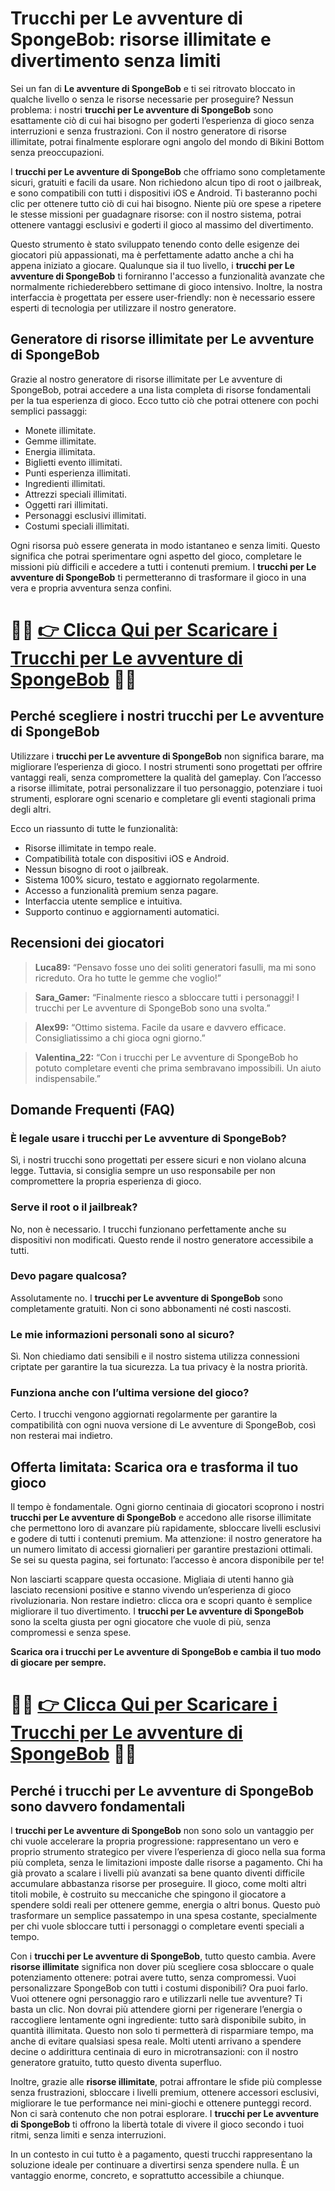 <h1>Trucchi per Le avventure di SpongeBob: risorse illimitate e divertimento senza limiti</h1>

<p>Sei un fan di <strong>Le avventure di SpongeBob</strong> e ti sei ritrovato bloccato in qualche livello o senza le risorse necessarie per proseguire? Nessun problema: i nostri <strong>trucchi per Le avventure di SpongeBob</strong> sono esattamente ciò di cui hai bisogno per goderti l’esperienza di gioco senza interruzioni e senza frustrazioni. Con il nostro generatore di risorse illimitate, potrai finalmente esplorare ogni angolo del mondo di Bikini Bottom senza preoccupazioni.</p>

<p>I <strong>trucchi per Le avventure di SpongeBob</strong> che offriamo sono completamente sicuri, gratuiti e facili da usare. Non richiedono alcun tipo di root o jailbreak, e sono compatibili con tutti i dispositivi iOS e Android. Ti basteranno pochi clic per ottenere tutto ciò di cui hai bisogno. Niente più ore spese a ripetere le stesse missioni per guadagnare risorse: con il nostro sistema, potrai ottenere vantaggi esclusivi e goderti il gioco al massimo del divertimento.</p>

<p>Questo strumento è stato sviluppato tenendo conto delle esigenze dei giocatori più appassionati, ma è perfettamente adatto anche a chi ha appena iniziato a giocare. Qualunque sia il tuo livello, i <strong>trucchi per Le avventure di SpongeBob</strong> ti forniranno l'accesso a funzionalità avanzate che normalmente richiederebbero settimane di gioco intensivo. Inoltre, la nostra interfaccia è progettata per essere user-friendly: non è necessario essere esperti di tecnologia per utilizzare il nostro generatore.</p>

<h2>Generatore di risorse illimitate per Le avventure di SpongeBob</h2>

<p>Grazie al nostro generatore di risorse illimitate per Le avventure di SpongeBob, potrai accedere a una lista completa di risorse fondamentali per la tua esperienza di gioco. Ecco tutto ciò che potrai ottenere con pochi semplici passaggi:</p>

<ul>
  <li>Monete illimitate.</li>
  <li>Gemme illimitate.</li>
  <li>Energia illimitata.</li>
  <li>Biglietti evento illimitati.</li>
  <li>Punti esperienza illimitati.</li>
  <li>Ingredienti illimitati.</li>
  <li>Attrezzi speciali illimitati.</li>
  <li>Oggetti rari illimitati.</li>
  <li>Personaggi esclusivi illimitati.</li>
  <li>Costumi speciali illimitati.</li>
</ul>

<p>Ogni risorsa può essere generata in modo istantaneo e senza limiti. Questo significa che potrai sperimentare ogni aspetto del gioco, completare le missioni più difficili e accedere a tutti i contenuti premium. I <strong>trucchi per Le avventure di SpongeBob</strong> ti permetteranno di trasformare il gioco in una vera e propria avventura senza confini.</p>

# 🔴🔴 **[👉 Clicca Qui per Scaricare i Trucchi per Le avventure di SpongeBob](https://tinyurl.com/ludonauti)** 🔴🔴

<h2>Perché scegliere i nostri trucchi per Le avventure di SpongeBob</h2>

<p>Utilizzare i <strong>trucchi per Le avventure di SpongeBob</strong> non significa barare, ma migliorare l’esperienza di gioco. I nostri strumenti sono progettati per offrire vantaggi reali, senza compromettere la qualità del gameplay. Con l’accesso a risorse illimitate, potrai personalizzare il tuo personaggio, potenziare i tuoi strumenti, esplorare ogni scenario e completare gli eventi stagionali prima degli altri.</p>

<p>Ecco un riassunto di tutte le funzionalità:</p>

<ul>
  <li>Risorse illimitate in tempo reale.</li>
  <li>Compatibilità totale con dispositivi iOS e Android.</li>
  <li>Nessun bisogno di root o jailbreak.</li>
  <li>Sistema 100% sicuro, testato e aggiornato regolarmente.</li>
  <li>Accesso a funzionalità premium senza pagare.</li>
  <li>Interfaccia utente semplice e intuitiva.</li>
  <li>Supporto continuo e aggiornamenti automatici.</li>
</ul>

<h2>Recensioni dei giocatori</h2>

<blockquote>
  <p><strong>Luca89:</strong> “Pensavo fosse uno dei soliti generatori fasulli, ma mi sono ricreduto. Ora ho tutte le gemme che voglio!”</p>
</blockquote>
<blockquote>
  <p><strong>Sara_Gamer:</strong> “Finalmente riesco a sbloccare tutti i personaggi! I trucchi per Le avventure di SpongeBob sono una svolta.”</p>
</blockquote>
<blockquote>
  <p><strong>Alex99:</strong> “Ottimo sistema. Facile da usare e davvero efficace. Consigliatissimo a chi gioca ogni giorno.”</p>
</blockquote>
<blockquote>
  <p><strong>Valentina_22:</strong> “Con i trucchi per Le avventure di SpongeBob ho potuto completare eventi che prima sembravano impossibili. Un aiuto indispensabile.”</p>
</blockquote>

<h2>Domande Frequenti (FAQ)</h2>

<h3>È legale usare i trucchi per Le avventure di SpongeBob?</h3>
<p>Sì, i nostri trucchi sono progettati per essere sicuri e non violano alcuna legge. Tuttavia, si consiglia sempre un uso responsabile per non compromettere la propria esperienza di gioco.</p>

<h3>Serve il root o il jailbreak?</h3>
<p>No, non è necessario. I trucchi funzionano perfettamente anche su dispositivi non modificati. Questo rende il nostro generatore accessibile a tutti.</p>

<h3>Devo pagare qualcosa?</h3>
<p>Assolutamente no. I <strong>trucchi per Le avventure di SpongeBob</strong> sono completamente gratuiti. Non ci sono abbonamenti né costi nascosti.</p>

<h3>Le mie informazioni personali sono al sicuro?</h3>
<p>Sì. Non chiediamo dati sensibili e il nostro sistema utilizza connessioni criptate per garantire la tua sicurezza. La tua privacy è la nostra priorità.</p>

<h3>Funziona anche con l’ultima versione del gioco?</h3>
<p>Certo. I trucchi vengono aggiornati regolarmente per garantire la compatibilità con ogni nuova versione di Le avventure di SpongeBob, così non resterai mai indietro.</p>

<h2>Offerta limitata: Scarica ora e trasforma il tuo gioco</h2>

<p>Il tempo è fondamentale. Ogni giorno centinaia di giocatori scoprono i nostri <strong>trucchi per Le avventure di SpongeBob</strong> e accedono alle risorse illimitate che permettono loro di avanzare più rapidamente, sbloccare livelli esclusivi e godere di tutti i contenuti premium. Ma attenzione: il nostro generatore ha un numero limitato di accessi giornalieri per garantire prestazioni ottimali. Se sei su questa pagina, sei fortunato: l’accesso è ancora disponibile per te!</p>

<p>Non lasciarti scappare questa occasione. Migliaia di utenti hanno già lasciato recensioni positive e stanno vivendo un’esperienza di gioco rivoluzionaria. Non restare indietro: clicca ora e scopri quanto è semplice migliorare il tuo divertimento. I <strong>trucchi per Le avventure di SpongeBob</strong> sono la scelta giusta per ogni giocatore che vuole di più, senza compromessi e senza spese.</p>

<p><strong>Scarica ora i trucchi per Le avventure di SpongeBob e cambia il tuo modo di giocare per sempre.</strong></p>

# 🔴🔴 **[👉 Clicca Qui per Scaricare i Trucchi per Le avventure di SpongeBob](https://tinyurl.com/ludonauti)** 🔴🔴

<h2>Perché i trucchi per Le avventure di SpongeBob sono davvero fondamentali</h2>

<p>I <strong>trucchi per Le avventure di SpongeBob</strong> non sono solo un vantaggio per chi vuole accelerare la propria progressione: rappresentano un vero e proprio strumento strategico per vivere l’esperienza di gioco nella sua forma più completa, senza le limitazioni imposte dalle risorse a pagamento. Chi ha già provato a scalare i livelli più avanzati sa bene quanto diventi difficile accumulare abbastanza risorse per proseguire. Il gioco, come molti altri titoli mobile, è costruito su meccaniche che spingono il giocatore a spendere soldi reali per ottenere gemme, energia o altri bonus. Questo può trasformare un semplice passatempo in una spesa costante, specialmente per chi vuole sbloccare tutti i personaggi o completare eventi speciali a tempo.</p>

<p>Con i <strong>trucchi per Le avventure di SpongeBob</strong>, tutto questo cambia. Avere <strong>risorse illimitate</strong> significa non dover più scegliere cosa sbloccare o quale potenziamento ottenere: potrai avere tutto, senza compromessi. Vuoi personalizzare SpongeBob con tutti i costumi disponibili? Ora puoi farlo. Vuoi ottenere ogni personaggio raro e utilizzarli nelle tue avventure? Ti basta un clic. Non dovrai più attendere giorni per rigenerare l’energia o raccogliere lentamente ogni ingrediente: tutto sarà disponibile subito, in quantità illimitata. Questo non solo ti permetterà di risparmiare tempo, ma anche di evitare qualsiasi spesa reale. Molti utenti arrivano a spendere decine o addirittura centinaia di euro in microtransazioni: con il nostro generatore gratuito, tutto questo diventa superfluo.</p>

<p>Inoltre, grazie alle <strong>risorse illimitate</strong>, potrai affrontare le sfide più complesse senza frustrazioni, sbloccare i livelli premium, ottenere accessori esclusivi, migliorare le tue performance nei mini-giochi e ottenere punteggi record. Non ci sarà contenuto che non potrai esplorare. I <strong>trucchi per Le avventure di SpongeBob</strong> ti offrono la libertà totale di vivere il gioco secondo i tuoi ritmi, senza limiti e senza interruzioni.</p>

<p>In un contesto in cui tutto è a pagamento, questi trucchi rappresentano la soluzione ideale per continuare a divertirsi senza spendere nulla. È un vantaggio enorme, concreto, e soprattutto accessibile a chiunque.</p>
